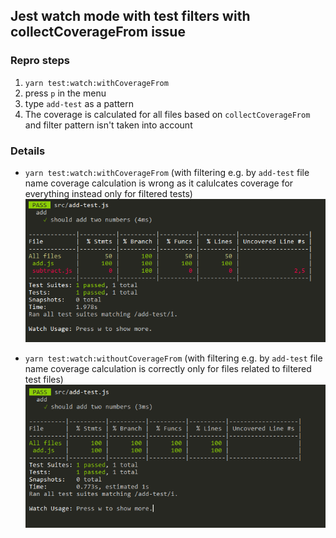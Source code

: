 ## Jest watch mode with test filters with collectCoverageFrom issue

### Repro steps
1. `yarn test:watch:withCoverageFrom`
1. press `p` in the menu
1. type `add-test` as a pattern
1. The coverage is calculated for all files based on `collectCoverageFrom` and filter pattern isn't taken into account

### Details
- `yarn test:watch:withCoverageFrom` (with filtering e.g. by `add-test` file name coverage calculation is wrong as it calulcates coverage for everything instead only for filtered tests)
![](with%20collectCoverageFrom.png)

- `yarn test:watch:withoutCoverageFrom` (with filtering e.g. by `add-test` file name coverage calculation is correctly only for files related to filtered test files)
![](without%20collectCoverageFrom.png)
